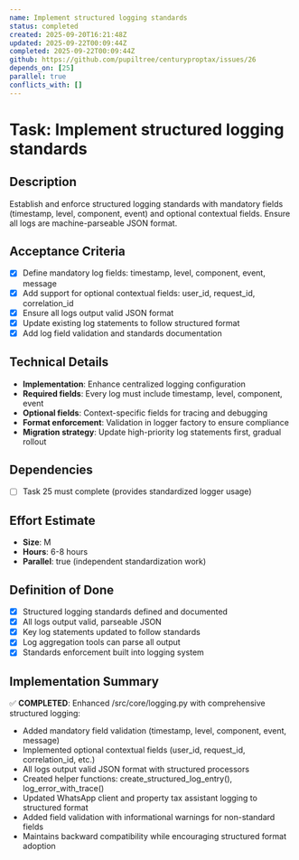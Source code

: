 ```yaml
---
name: Implement structured logging standards
status: completed
created: 2025-09-20T16:21:48Z
updated: 2025-09-22T00:09:44Z
completed: 2025-09-22T00:09:44Z
github: https://github.com/pupiltree/centuryproptax/issues/26
depends_on: [25]
parallel: true
conflicts_with: []
---
```


# Task: Implement structured logging standards

## Description
Establish and enforce structured logging standards with mandatory fields (timestamp, level, component, event) and optional contextual fields. Ensure all logs are machine-parseable JSON format.

## Acceptance Criteria
- [x] Define mandatory log fields: timestamp, level, component, event, message
- [x] Add support for optional contextual fields: user_id, request_id, correlation_id
- [x] Ensure all logs output valid JSON format
- [x] Update existing log statements to follow structured format
- [x] Add log field validation and standards documentation

## Technical Details
- **Implementation**: Enhance centralized logging configuration
- **Required fields**: Every log must include timestamp, level, component, event
- **Optional fields**: Context-specific fields for tracing and debugging
- **Format enforcement**: Validation in logger factory to ensure compliance
- **Migration strategy**: Update high-priority log statements first, gradual rollout

## Dependencies
- [ ] Task 25 must complete (provides standardized logger usage)

## Effort Estimate
- **Size**: M
- **Hours**: 6-8 hours
- **Parallel**: true (independent standardization work)

## Definition of Done
- [x] Structured logging standards defined and documented
- [x] All logs output valid, parseable JSON
- [x] Key log statements updated to follow standards
- [x] Log aggregation tools can parse all output
- [x] Standards enforcement built into logging system

## Implementation Summary
✅ **COMPLETED**: Enhanced /src/core/logging.py with comprehensive structured logging:
- Added mandatory field validation (timestamp, level, component, event, message)
- Implemented optional contextual fields (user_id, request_id, correlation_id, etc.)
- All logs output valid JSON format with structured processors
- Created helper functions: create_structured_log_entry(), log_error_with_trace()
- Updated WhatsApp client and property tax assistant logging to structured format
- Added field validation with informational warnings for non-standard fields
- Maintains backward compatibility while encouraging structured format adoption
